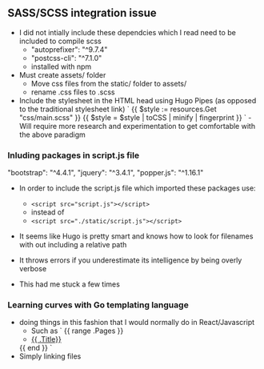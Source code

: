 ## SASS/SCSS integration issue
- I did not intially include these dependcies which I read need to be included to compile scss
    - "autoprefixer": "^9.7.4"
    - "postcss-cli": "^7.1.0"
    - installed with npm
- Must create assets/ folder
    - Move css files from the static/ folder to assets/
    - rename .css files to .scss
- Include the stylesheet in the HTML head using Hugo Pipes (as opposed to the traditional stylesheet link)
    ` 
    {{ $style := resources.Get "css/main.scss" }}
    {{ $style = $style | toCSS | minify | fingerprint }}
    <link rel="stylesheet" href="{{ $style.Permalink }}">
    `
    - Will require more research and experimentation to get comfortable with the above paradigm

### Inluding packages in script.js file
"bootstrap": "^4.4.1",
"jquery": "^3.4.1",
"popper.js": "^1.16.1"

- In order to include the script.js file which imported these packages use:
    - `<script src="script.js"></script>`
    - instead of
    - `<script src="./static/script.js"></script>`

- It seems like Hugo is pretty smart and knows how to look for filenames with out including a relative path
- It throws errors if you underestimate its intelligence by being overly verbose
- This had me stuck a few times

### Learning curves with Go templating language
- doing things in this fashion that I would normally do in React/Javascript
    - Such as `
    {{ range .Pages }}
        <li class="nav-li-{{ .Params.title }}"><a href="{{ .Permalink }}">{{ .Title}}</a></li>
    {{ end }}
    `
- Simply linking files
    


<!--
Runs the app in the development mode.<br />
Open [http://localhost:3000](http://localhost:3000) to view it in the browser. -->

<!-- The page will reload if you make edits.<br />
You will also see any lint errors in the console. -->
